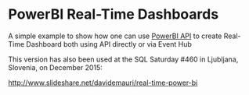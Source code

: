 PowerBI Real-Time Dashboards
=

A simple example to show how one can use [PowerBI API](http://docs.powerbi.apiary.io) to create Real-Time Dashboard both using API directly or via Event Hub

This version has also been used at the SQL Saturday #460 in Ljubljana, Slovenia, on December 2015:

http://www.slideshare.net/davidemauri/real-time-power-bi
